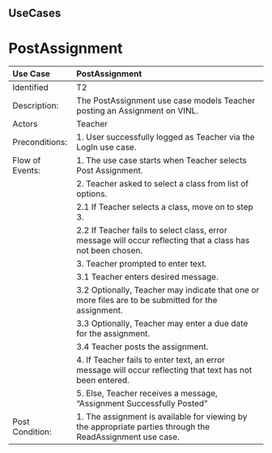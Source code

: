 ## UseCases ##


# PostAssignment #


| Use Case | PostAssignment |
|:---------|:---------------|
|Identified | T2             |
| Description: | The PostAssignment use case models Teacher posting an Assignment on VINL. |
|Actors    | Teacher        |
| Preconditions: | 1. User successfully logged as Teacher via the LogIn use case. |
|Flow of Events: |1. The use case starts when Teacher selects Post Assignment.|
|                |2. Teacher asked to select a class from list of options. |
|                |2.1 If Teacher selects a class, move on to step 3. |
|                |2.2        If Teacher fails to select class, error message will occur reflecting that a class has not been chosen.|
|                |3. Teacher prompted to enter text.|
|                |3.1 Teacher enters desired message. |
|                |3.2 Optionally, Teacher may indicate that one or more files are to be submitted for the assignment.|
|                |3.3 Optionally, Teacher may enter a due date for the assignment.|
|                |3.4 Teacher posts the assignment. |
|                |4. If Teacher fails to enter text, an error message will occur reflecting that text has not been entered. |
|                |5. Else, Teacher receives a message, “Assignment Successfully Posted” |
|Post Condition:| 1. The assignment is available for viewing by the appropriate parties through the ReadAssignment use case.|